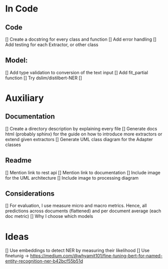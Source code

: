 # In Code
## Code
[] Create a docstring for every class and function
[] Add error handling 
[] Add testing for each Extractor, or other class 

## Model:
[] Add type validation to conversion of the text input 
[] Add fit_partial function
[] Try dslim/distilbert-NER
[] 


# Auxiliary
## Documentation
[] Create a directory description by explaining every file
[] Generate docs html (probably sphinx) for the guide on how to introduce more extractors or extend given extractors
[] Generate UML class diagram for the Adapter classes

## Readme
[] Mention link to rest api
[] Mention link to documentation
[] Include image for the UML architecture
[] Include image to processing diagram


## Considerations
[] For evaluation, I use measure micro and macro metrics. Hence, all predictions across documents (flattened) and per document average (each doc metric)
[] Why I choose  which models

# Ideas
[] Use embeddings to detect NER by measuring their likelihood
[] Use finetunig -> https://medium.com/@whyamit101/fine-tuning-bert-for-named-entity-recognition-ner-b42bcf55b51d
